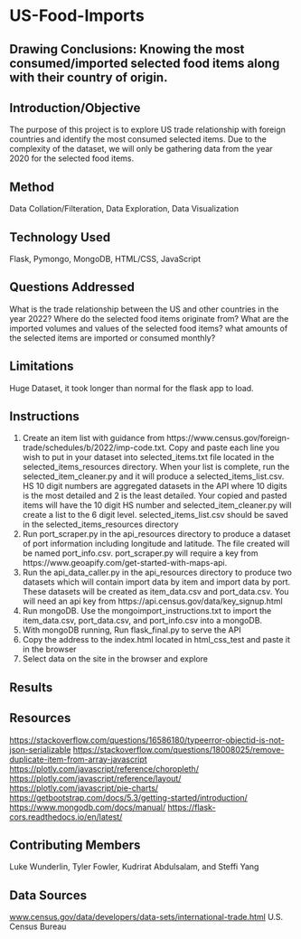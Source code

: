 # US-Food-Imports

## Drawing Conclusions: Knowing the most consumed/imported selected food items along with their country of origin.

## Introduction/Objective
The purpose of this project is to explore US trade relationship with foreign countries and identify the most consumed selected items. Due to the complexity of the dataset, we will only be gathering data from the year 2020 for the selected food items.

## Method
Data Collation/Filteration, 
Data Exploration, 
Data Visualization


## Technology Used
Flask,
Pymongo,
MongoDB,
HTML/CSS,
JavaScript

## Questions Addressed
What is the trade relationship between the US and other countries in the year 2022?
Where do the selected food items originate from?
What are the imported volumes and values of the selected food items?
what amounts of the selected items are imported or consumed monthly?

## Limitations
Huge Dataset, it took longer than normal for the flask app to load.

## Instructions
<ol>
<li>Create an item list with guidance from https://www.census.gov/foreign-trade/schedules/b/2022/imp-code.txt. Copy and paste each line you wish to put in your dataset into selected_items.txt file located in the selected_items_resources directory. When your list is complete, run the selected_item_cleaner.py and it will produce a selected_items_list.csv. HS 10 digit numbers are aggregated datasets in the API where 10 digits is the most detailed and 2 is the least detailed. Your copied and pasted items will have the 10 digit HS number and selected_item_cleaner.py will create a list to the 6 digit level. selected_items_list.csv should be saved in the selected_items_resources directory</li>
<li>Run port_scraper.py in the api_resources directory to produce a dataset of port information including longitude and latitude. The file created will be named port_info.csv. port_scraper.py will require a key from https://www.geoapify.com/get-started-with-maps-api.</li>
<li>Run the api_data_caller.py in the api_resources directory to produce two datasets which will contain import data by item and import data by port. These datasets will be created as item_data.csv and port_data.csv. You will need an api key from https://api.census.gov/data/key_signup.html</li>
<li>Run mongoDB. Use the mongoimport_instructions.txt to import the item_data.csv, port_data.csv, and port_info.csv into a mongoDB.</li>
<li>With mongoDB running, Run flask_final.py to serve the API</li>
<li>Copy the address to the index.html located in html_css_test and paste it in the browser</li>
<li>Select data on the site in the browser and explore</li>
</ol>

## Results

## Resources
https://stackoverflow.com/questions/16586180/typeerror-objectid-is-not-json-serializable
https://stackoverflow.com/questions/18008025/remove-duplicate-item-from-array-javascript
https://plotly.com/javascript/reference/choropleth/
https://plotly.com/javascript/reference/layout/
https://plotly.com/javascript/pie-charts/
https://getbootstrap.com/docs/5.3/getting-started/introduction/
https://www.mongodb.com/docs/manual/
https://flask-cors.readthedocs.io/en/latest/

## Contributing Members
Luke Wunderlin, Tyler Fowler, Kudrirat Abdulsalam, and Steffi Yang

## Data Sources
www.census.gov/data/developers/data-sets/international-trade.html
U.S. Census Bureau

